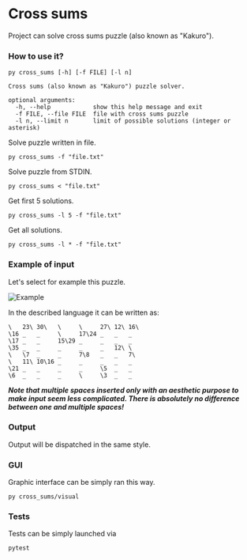 # Cross sums

Project can solve cross sums puzzle (also known as "Kakuro").

### How to use it?

```
py cross_sums [-h] [-f FILE] [-l n]

Cross sums (also known as "Kakuro") puzzle solver.

optional arguments:
  -h, --help            show this help message and exit
  -f FILE, --file FILE  file with cross sums puzzle
  -l n, --limit n       limit of possible solutions (integer or asterisk)

```

Solve puzzle written in file.

```
py cross_sums -f "file.txt"
```

Solve puzzle from STDIN.

```
py cross_sums < "file.txt"
```

Get first 5 solutions.

```
py cross_sums -l 5 -f "file.txt"
```

Get all solutions.

```
py cross_sums -l * -f "file.txt"
```

### Example of input

Let's select for example this puzzle.

![Example](https://upload.wikimedia.org/wikipedia/commons/c/c8/Kakuro_black_box.svg)

In the described language it can be written as:

```
\   23\ 30\   \     \     27\ 12\ 16\
\16 _   _     \     17\24 _   _   _
\17 _   _     15\29 _     _   _   _
\35 _   _     _     _     _   12\ \
\   \7  _     _     7\8   _   _   7\
\   11\ 10\16 _     _     _   _   _
\21 _   _     _     _     \5  _   _
\6  _   _     _     \     \3  _   _
```

***Note that multiple spaces inserted only with an aesthetic purpose to make input seem less complicated. There is absolutely no difference between one and multiple spaces!***

### Output

Output will be dispatched in the same style.

### GUI

Graphic interface can be simply ran this way.

```
py cross_sums/visual
```

### Tests

Tests can be simply launched via
```
pytest
```
